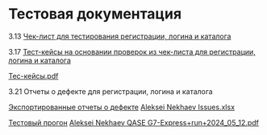 # Тестовая документация

3.13 [Чек-лист для тестирования регистрации, логина и каталога](https://docs.google.com/spreadsheets/d/1XXirJPJf5SIdKW5H0zvbLLeODEKZ09onlgEIYr8mIVM/edit?usp=sharing)

3.17 [Тест-кейсы на основании проверок из чек-листа для регистрации, логина и каталога](https://app.qase.io/project/G7?suite=120)

[Тес-кейсы.pdf](https://github.com/armjex/docs/files/15284062/-.pdf)

3.21 Отчеты о дефекте для регистрации, логина и каталога

[Экспортированные отчеты о дефекте](https://artsiomrusau.youtrack.cloud/issue/FTT-557/Testing-Documentation-Aleksei-Nekhaev)
[Aleksei Nekhaev Issues.xlsx](https://github.com/armjex/docs/files/15329030/Aleksei.Nekhaev.Issues.xlsx)

[Тестовый прогон](https://app.qase.io/run/G7/dashboard/120)
[Aleksei Nekhaev QASE G7-Express+run+2024_05_12.pdf](https://github.com/armjex/docs/files/15329023/Aleksei.Nekhaev.G7-Express%2Brun%2B2024_05_12.pdf)


